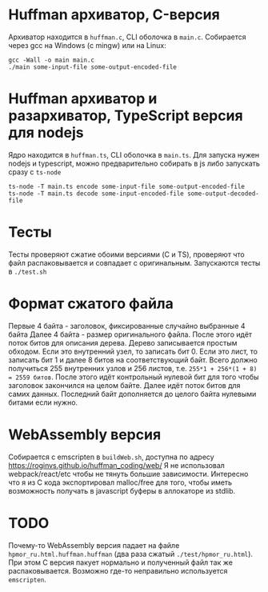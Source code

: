 # Huffman архиватор, C-версия

Архиватор находится в `huffman.c`, CLI оболочка в `main.c`. Собирается через gcc на Windows (с mingw) или на Linux:

```
gcc -Wall -o main main.c
./main some-input-file some-output-encoded-file
```

# Huffman архиватор и разархиватор, TypeScript версия для nodejs

Ядро находится в `huffman.ts`, CLI оболочка в `main.ts`. Для запуска нужен nodejs и typescript, можно предварительно собирать в js либо запускать сразу с `ts-node`

```
ts-node -T main.ts encode some-input-file some-output-encoded-file
ts-node -T main.ts decode some-input-encoded-file some-output-decoded-file
```

# Тесты

Тесты проверяют сжатие обоими версиями (C и TS), проверяют что файл распаковывается и совпадает с оригинальным. Запускаются тесты в `./test.sh`

# Формат сжатого файла

Первые 4 байта - заголовок, фиксированные случайно выбранные 4 байта
Далее 4 байта - размер оригинального файла.
После этого идёт поток битов для описания дерева. Дерево записывается простым обходом. Если это внутренний узел, то записать бит 0. Если это лист, то записать бит 1 и далее 8 битов на соответствующий байт. Всего должно получиться 255 внутренних узлов и 256 листов, т.е. `255*1 + 256*(1 + 8) = 2559 битов`. После этого идёт контрольный нулевой бит для того чтобы заголовок закончился на целом байте.
Далее идёт поток битов для самих данных.
Последний байт дополняется до целого байта нулевыми битами если нужно.

# WebAssembly версия

Собирается с emscripten в `buildWeb.sh`, доступна по адресу <https://roginvs.github.io/huffman_coding/web/>
Я не использовал webpack/react/etc чтобы не тянуть большие зависимости.
Интересно что я из C кода экспортировал malloc/free для того, чтобы иметь возможность получать в javascript буферы в аллокаторе из stdlib.

# TODO

Почему-то WebAssembly версия падает на файле `hpmor_ru.html.huffman.huffman` (два раза сжатый `./test/hpmor_ru.html`). При этом C версия пакует нормально и полученный файл так же распаковывается. Возможно где-то неправильно используется `emscripten`.
